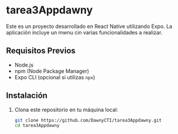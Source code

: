# tarea3Appdawny

Este es un proyecto desarrollado en React Native utilizando Expo. La aplicación incluye un mwnu cin varias funcionalidades a realizar.

## Requisitos Previos

- Node.js
- npm (Node Package Manager)
- Expo CLI (opcional si utilizas `npx`)

## Instalación

1. Clona este repositorio en tu máquina local:

   ```bash
   git clone https://github.com/DawnyCTI/tarea3Appdawny.git
   cd tarea3Appdawny
